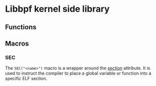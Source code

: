 # Libbpf kernel side library

<!-- TODO abstract -->

## Functions

<!-- TODO -->

## Macros

### SEC

The `SEC("<name>")` macro is a wrapper around the [section](https://clang.llvm.org/docs/AttributeReference.html#section-declspec-allocate) attribute. It is used to instruct the compiler to place a global variable or function into a specific ELF section.

<!-- TODO expand -->
